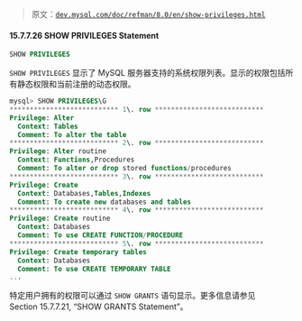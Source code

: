 > 原文：[`dev.mysql.com/doc/refman/8.0/en/show-privileges.html`](https://dev.mysql.com/doc/refman/8.0/en/show-privileges.html)

#### 15.7.7.26 SHOW PRIVILEGES Statement

```sql
SHOW PRIVILEGES
```

`SHOW PRIVILEGES` 显示了 MySQL 服务器支持的系统权限列表。显示的权限包括所有静态权限和当前注册的动态权限。

```sql
mysql> SHOW PRIVILEGES\G
*************************** 1\. row ***************************
Privilege: Alter
  Context: Tables
  Comment: To alter the table
*************************** 2\. row ***************************
Privilege: Alter routine
  Context: Functions,Procedures
  Comment: To alter or drop stored functions/procedures
*************************** 3\. row ***************************
Privilege: Create
  Context: Databases,Tables,Indexes
  Comment: To create new databases and tables
*************************** 4\. row ***************************
Privilege: Create routine
  Context: Databases
  Comment: To use CREATE FUNCTION/PROCEDURE
*************************** 5\. row ***************************
Privilege: Create temporary tables
  Context: Databases
  Comment: To use CREATE TEMPORARY TABLE
...
```

特定用户拥有的权限可以通过 `SHOW GRANTS` 语句显示。更多信息请参见 Section 15.7.7.21, “SHOW GRANTS Statement”。

